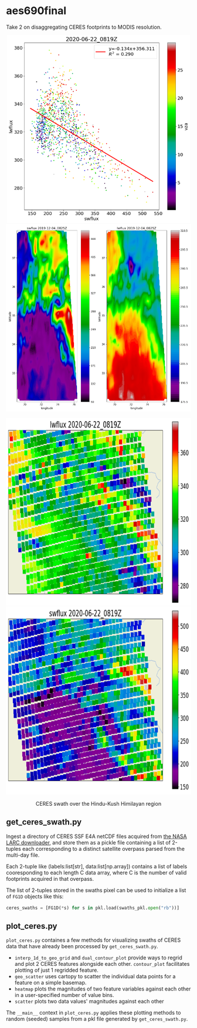 # aes690final

Take 2 on disaggregating CERES footprints to MODIS resolution.

<p align="center">
  <img height="512" src="https://github.com/Mitchell-D/aes690final/blob/main/figures/ceres/flux-bispec_2020-06-22_0819Z.png" />
  <img height="512" src="https://github.com/Mitchell-D/aes690final/blob/main/figures/ceres/flux-contour_2019-12-04_0825Z.png" />
</p>

<p align="center">
  <img height="512" src="https://github.com/Mitchell-D/aes690final/blob/main/figures/ceres/geo_scatter_2020-06-22_0819Z_lwflux.png" />
  <img height="512" src="https://github.com/Mitchell-D/aes690final/blob/main/figures/ceres/geo_scatter_2020-06-22_0819Z_swflux.png" />
</p>

<p align="center"> CERES swath over the Hindu-Kush Himilayan region </p>

## get\_ceres\_swath.py

Ingest a directory of CERES SSF E4A netCDF files acquired from
[the NASA LARC downloader][1], and store them as a pickle file
containing a list of 2-tuples each corresponding to a distinct
satellite overpass parsed from the multi-day file.

Each 2-tuple like (labels:list[str], data:list[np.array]) contains a
list of labels cooresponding to each length C data array, where C is
the number of valid footprints acquired in that overpass.

The list of 2-tuples stored in the swaths pixel can be used to
initialize a list of `FG1D` objects like this:

```python
ceres_swaths = [FG1D(*s) for s in pkl.load(swaths_pkl.open("rb"))]
```

## plot\_ceres.py

`plot_ceres.py` containes a few methods for visualizing swaths of
CERES data that have already been processed by `get_ceres_swath.py`.

 - `interp_1d_to_geo_grid` and `dual_contour_plot` provide ways to
   regrid and plot 2 CERES features alongside each other.
   `contour_plot` facilitates plotting of just 1 regridded feature.
 - `geo_scatter` uses cartopy to scatter the individual data points
   for a feature on a simple basemap.
 - `heatmap` plots the magnitudes of two feature variables against
   each other in a user-specified number of value bins.
 - `scatter` plots two data values' magnitudes against each other

The `__main__` context in `plot_ceres.py` applies these plotting
methods to random (seeded) samples from a pkl file generated by
`get_ceres_swath.py`.

[1]:https://ceres-tool.larc.nasa.gov/ord-tool
